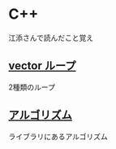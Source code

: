 # C++
江添さんで読んだこと覚え

## [vector ループ](./1_vector.md)
2種類のループ

## [アルゴリズム](./2_algo.md)
ライブラリにあるアルゴリズム
